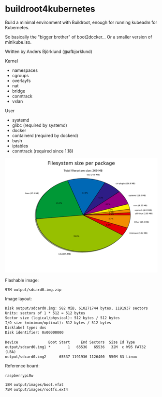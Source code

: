 buildroot4kubernetes
====================

Build a minimal environment with Buildroot, enough for running kubeadm for Kubernetes.

So basically the "bigger brother" of boot2docker... Or a smaller version of minikube.iso.

Written by Anders Björklund (@afbjorklund)


Kernel
* namespaces
* cgroups
* overlayfs
* nat
* bridge
* conntrack
* vxlan

User
* systemd
* glibc (required by systemd)
* docker
* containerd (required by dockerd)
* bash
* iptables
* conntrack (required since 1.18)


![graph size](graph-size.png)


Flashable image:

```
97M	output/sdcard0.img.zip
```

Image layout:

```
Disk output/sdcard0.img: 582 MiB, 610271744 bytes, 1191937 sectors
Units: sectors of 1 * 512 = 512 bytes
Sector size (logical/physical): 512 bytes / 512 bytes
I/O size (minimum/optimal): 512 bytes / 512 bytes
Disklabel type: dos
Disk identifier: 0x00000000

Device              Boot Start     End Sectors  Size Id Type
output/sdcard0.img1 *        1   65536   65536   32M  c W95 FAT32 (LBA)
output/sdcard0.img2      65537 1191936 1126400  550M 83 Linux
```

Reference board:

`raspberrypi0w`

```
18M	output/images/boot.vfat
75M	output/images/rootfs.ext4
```
